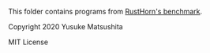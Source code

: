 This folder contains programs from [RustHorn's benchmark](https://github.com/hopv/rust-horn/tree/a72fc0dd4caa556fed65a0bee244033bb552d74e/toplas2021/benchmarks/rust-horn).

Copyright 2020 Yusuke Matsushita

MIT License
